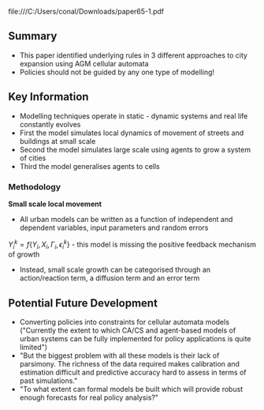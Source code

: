 file:///C:/Users/conal/Downloads/paper65-1.pdf

## Summary
- This paper identified underlying rules in 3 different approaches to city expansion using AGM cellular automata
- Policies should not be guided by any one type of modelling!
## Key Information

- Modelling techniques operate in static - dynamic systems and real life constantly evolves
- First the model simulates local dynamics of movement of streets and buildings at small scale
- Second the model simulates large scale using agents to grow a system of cities
- Third the model generalises agents to cells
### Methodology

**Small scale local movement**

- All urban models can be written as a function of independent and dependent variables, input parameters and random errors

$Y_i^k = f\{Y_i, X_i, \Gamma_i, \epsilon_i^k\}$ - this model is missing the positive feedback mechanism of growth

- Instead, small scale growth can be categorised through an action/reaction term, a diffusion term and an error term





## Potential Future Development

- Converting policies into constraints for cellular automata models ("Currently the extent to which CA/CS and agent-based models of urban systems can be fully implemented for policy applications is quite limited")
- "But the biggest problem with all these models is their lack of parsimony. The richness of the data required makes calibration and estimation difficult and predictive accuracy hard to assess in terms of past simulations."
- "To what extent can formal models be built which will provide robust enough forecasts for real policy analysis?"